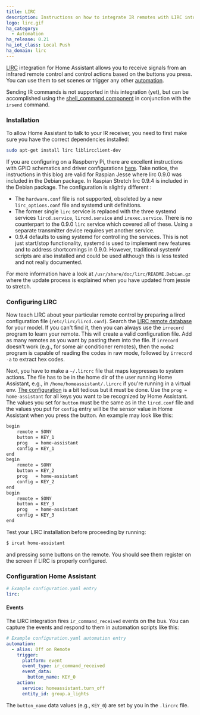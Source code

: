 ```yaml
---
title: LIRC
description: Instructions on how to integrate IR remotes with LIRC into Home Assistant.
logo: lirc.gif
ha_category:
  - Automation
ha_release: 0.21
ha_iot_class: Local Push
ha_domain: lirc
---
```


[LIRC](http://www.lirc.org/) integration for Home Assistant allows you to receive signals from an infrared remote control and control actions based on the buttons you press. You can use them to set scenes or trigger any other [automation](/integrations/automation/).

Sending IR commands is not supported in this integration (yet), but can be accomplished using the [shell_command component](/integrations/shell_command/) in conjunction with the `irsend` command.

### Installation

To allow Home Assistant to talk to your IR receiver, you need to first make sure you have the correct dependencies installed:

```bash
sudo apt-get install lirc liblircclient-dev
```

<div class='note'>

If you are configuring on a Raspberry Pi, there are excellent instructions with GPIO schematics and driver configurations [here](http://alexba.in/blog/2013/01/06/setting-up-lirc-on-the-raspberrypi/). Take notice, the instructions in this blog are valid for Raspian Jesse where lirc 0.9.0 was included in the Debian package. In Raspian Stretch lirc 0.9.4 is included in the Debian package.
The configuration is slightly different :

 - The `hardware.conf` file is not supported, obsoleted by a new `lirc_options.conf` file and systemd unit definitions.
 - The former single `lirc` service is replaced with the three systemd services `lircd.service`, `lircmd.service` and `irexec.service`. There is no counterpart to the 0.9.0 `lirc` service which covered all of these. Using a separate transmitter device requires yet another service.
 - 0.9.4 defaults to using systemd for controlling the services. This is not just start/stop functionality, systemd is used to implement new features and to address shortcomings in 0.9.0. However, traditional systemV scripts are also installed and could be used although this is less tested and not really documented.

For more information have a look at `/usr/share/doc/lirc/README.Debian.gz` where the update process is explained when you have updated from jessie to stretch.

</div>

### Configuring LIRC

Now teach LIRC about your particular remote control by preparing a lircd configuration file (`/etc/lirc/lircd.conf`). Search the [LIRC remote database](http://lirc.sourceforge.net/remotes/) for your model. If you can't find it, then you can always use the `irrecord` program to learn your remote. This will create a valid configuration file. Add as many remotes as you want by pasting them into the file. If `irrecord` doesn't work (e.g., for some air conditioner remotes), then the `mode2` program is capable of reading the codes in raw mode, followed by `irrecord -a` to extract hex codes.

Next, you have to make a `~/.lircrc` file that maps keypresses to system actions. The file has to be in the home dir of the user running Home Assistant, e.g., in `/home/homeassistant/.lircrc` if you're running in a virtual env. [The configuration](http://www.lirc.org/html/configure.html) is a bit tedious but it must be done. Use the `prog = home-assistant` for all keys you want to be recognized by Home Assistant. The values you set for `button` must be the same as in the `lircd.conf` file and the values you put for `config` entry will be the sensor value in Home Assistant when you press the button. An example may look like this:

```bash
begin
    remote = SONY
    button = KEY_1
    prog   = home-assistant
    config = KEY_1
end
begin
    remote = SONY
    button = KEY_2
    prog   = home-assistant
    config = KEY_2
end
begin
    remote = SONY
    button = KEY_3
    prog   = home-assistant
    config = KEY_3
end
```

Test your LIRC installation before proceeding by running:

```bash
$ ircat home-assistant
```

and pressing some buttons on the remote. You should see them register on the screen if LIRC is properly configured.


### Configuration Home Assistant

```yaml
# Example configuration.yaml entry
lirc:
```

#### Events

The LIRC integration fires `ir_command_received` events on the bus. You can capture the events and respond to them in automation scripts like this:

```yaml
# Example configuration.yaml automation entry
automation:
  - alias: Off on Remote
    trigger:
      platform: event
      event_type: ir_command_received
      event_data:
        button_name: KEY_0
    action:
      service: homeassistant.turn_off
      entity_id: group.a_lights
```

The `button_name` data values (e.g., `KEY_0`) are set by you in the `.lircrc` file.
